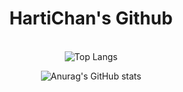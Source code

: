 <div align="center">
 
  # HartiChan's Github

  \
  ![Top Langs](https://github-readme-stats-hartichan.vercel.app/api/top-langs/?username=HartiChan&layout=compact&theme=aura&langs_count=10&hide=javascript,html,css,php,dockerfile,shell)
 
  ![Anurag's GitHub stats](https://github-readme-stats-hartichan.vercel.app/api?username=HartiChan&show_icons=true&theme=aura&count_private=true&include_all_commits=true&line_height=28.5)
 </div>
